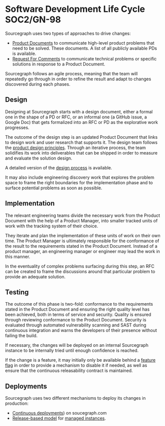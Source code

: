 # Software Development Life Cycle <span class="badge badge-note">SOC2/GN-98</span>

Sourcegraph uses two types of approaches to drive changes: 

- [Product Documents](../product/process/product_documents.md) to communicate high-level product problems that need to be solved. These documents. A list of all publicly available PDs is available. 
- [Request For Comments](../../../company-info-and-process/communication/rfcs/index.md) to communicate technical problems or specific solutions in response to a Product Document. 

Sourcegraph follows an agile process, meaning that the team will repeatedly go through in order to refine the result and adapt to changes discovered during each phases.

## Design

Designing at Sourcegraph starts with a design document, either a formal one in the shape of a PD or RFC, or an informal one (a GitHub issue, a Google Doc) that gets formalized into an RFC or PD as the explorative work progresses.

The outcome of the design step is an updated Product Document that links to design work and user research that supports it. The design team follows the [product design principles](../product/design/index.md). Through an iterative process, the team solidifies its work into deliverables that can be shipped in order to measure and evaluate the solution design.

A detailed version of the [design process](../product/design/design_process.md) is available.

It may also include engineering discovery work that explores the problem space to frame the right boundaries for the implementation phase and to surface potential problems as soon as possible.

## Implementation

The relevant engineering teams divide the necessary work from the Product Document with the help of a Product Manager, into smaller tracked units of work with the tracking system of their choice. 

They iterate and plan the implementation of these units of work on their own time. The Product Manager is ultimately responsible for the conformance of the result to the requirements stated in the Product Document. Instead of a product manager, an engineering manager or engineer may lead the work in this manner.

In the eventuality of complex problems surfacing during this step, an RFC can be created to frame the discussions around that particular problem to provide an adequate solution. 

## Testing

The outcome of this phase is two-fold: conformance to the requirements stated in the Product Document and ensuring the right quality level has been achieved, both in terms of service and security. Quality is ensured through reviewing conformance to the Product Document. Security is evaluated through automated vulnerability scanning and SAST during continuous integration and warns the developers of their presence without failing the build. 

If necessary, the changes will be deployed on an internal Sourcegraph instance to be internally tried until enough confidence is reached. 

If the change is a feature, it may initially only be available behind a [feature flag](../engineering/tools/continuous_releasability.md#a-feature-flag-is-required-for-every-new-feature) in order to provide a mechanism to disable it if needed, as well as ensure that the continuous releasability contract is maintained.

## Deployments

Sourcegraph uses two different mechanisms to deploy its changes in production: 

- [Continuous deployments](../engineering/index.md#sourcegraph-deployments-and-other-developer-test-instances)) on soucegraph.com 
- [Release-based model](../engineering/process/releases/index.md) for [managed instances](../engineering/cloud/delivery/managed/index.md).
